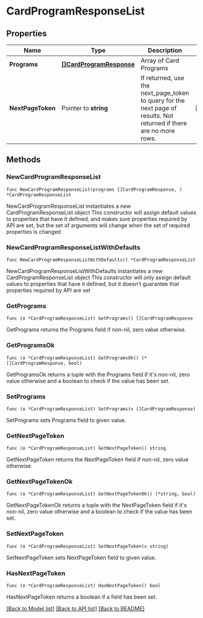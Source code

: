 # CardProgramResponseList

## Properties

Name | Type | Description | Notes
------------ | ------------- | ------------- | -------------
**Programs** | [**[]CardProgramResponse**](CardProgramResponse.md) | Array of Card Programs | 
**NextPageToken** | Pointer to **string** | If returned, use the next_page_token to query for the next page of results. Not returned if there are no more rows. | [optional] 

## Methods

### NewCardProgramResponseList

`func NewCardProgramResponseList(programs []CardProgramResponse, ) *CardProgramResponseList`

NewCardProgramResponseList instantiates a new CardProgramResponseList object
This constructor will assign default values to properties that have it defined,
and makes sure properties required by API are set, but the set of arguments
will change when the set of required properties is changed

### NewCardProgramResponseListWithDefaults

`func NewCardProgramResponseListWithDefaults() *CardProgramResponseList`

NewCardProgramResponseListWithDefaults instantiates a new CardProgramResponseList object
This constructor will only assign default values to properties that have it defined,
but it doesn't guarantee that properties required by API are set

### GetPrograms

`func (o *CardProgramResponseList) GetPrograms() []CardProgramResponse`

GetPrograms returns the Programs field if non-nil, zero value otherwise.

### GetProgramsOk

`func (o *CardProgramResponseList) GetProgramsOk() (*[]CardProgramResponse, bool)`

GetProgramsOk returns a tuple with the Programs field if it's non-nil, zero value otherwise
and a boolean to check if the value has been set.

### SetPrograms

`func (o *CardProgramResponseList) SetPrograms(v []CardProgramResponse)`

SetPrograms sets Programs field to given value.


### GetNextPageToken

`func (o *CardProgramResponseList) GetNextPageToken() string`

GetNextPageToken returns the NextPageToken field if non-nil, zero value otherwise.

### GetNextPageTokenOk

`func (o *CardProgramResponseList) GetNextPageTokenOk() (*string, bool)`

GetNextPageTokenOk returns a tuple with the NextPageToken field if it's non-nil, zero value otherwise
and a boolean to check if the value has been set.

### SetNextPageToken

`func (o *CardProgramResponseList) SetNextPageToken(v string)`

SetNextPageToken sets NextPageToken field to given value.

### HasNextPageToken

`func (o *CardProgramResponseList) HasNextPageToken() bool`

HasNextPageToken returns a boolean if a field has been set.


[[Back to Model list]](../../README.md#documentation-for-models) [[Back to API list]](../../README.md#documentation-for-api-endpoints) [[Back to README]](../../README.md)


